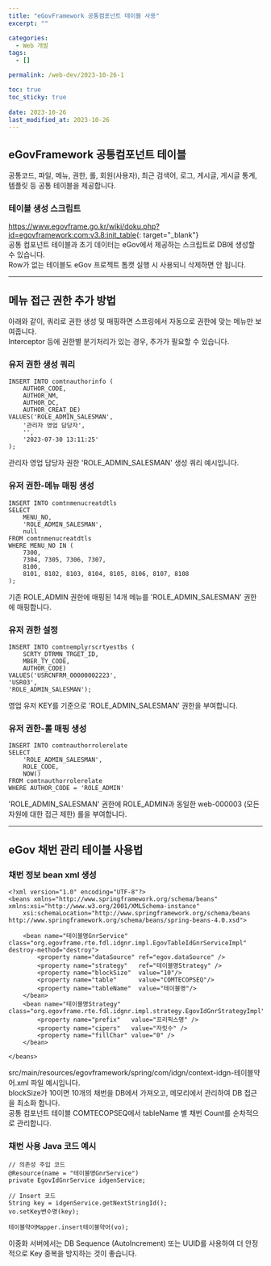 ```yaml
---
title: "eGovFramework 공통컴포넌트 테이블 사용"
excerpt: ""

categories:
  - Web 개발
tags:
  - []

permalink: /web-dev/2023-10-26-1

toc: true
toc_sticky: true
 
date: 2023-10-26
last_modified_at: 2023-10-26
---
```


## eGovFramework 공통컴포넌트 테이블

공통코드, 파일, 메뉴, 권한, 롤, 회원(사용자), 최근 검색어, 로그, 게시글, 게시글 통계, 템플릿 등 공통 테이블을 제공합니다.

### 테이블 생성 스크립트
<https://www.egovframe.go.kr/wiki/doku.php?id=egovframework:com:v3.8:init_table>{: target="_blank"}  
공통 컴포넌트 테이블과 초기 데이터는 eGov에서 제공하는 스크립트로 DB에 생성할 수 있습니다.  
Row가 없는 테이블도 eGov 프로젝트 톰캣 실행 시 사용되니 삭제하면 안 됩니다.

---

## 메뉴 접근 권한 추가 방법

아래와 같이, 쿼리로 권한 생성 및 매핑하면 스프링에서 자동으로 권한에 맞는 메뉴만 보여줍니다.  
Interceptor 등에 권한별 분기처리가 있는 경우, 추가가 필요할 수 있습니다.

### 유저 권한 생성 쿼리
```
INSERT INTO comtnauthorinfo (
	AUTHOR_CODE,
	AUTHOR_NM,
	AUTHOR_DC,
	AUTHOR_CREAT_DE)
VALUES('ROLE_ADMIN_SALESMAN',
	'관리자 영업 담당자',
	'',
	'2023-07-30 13:11:25'
);
```
관리자 영업 담당자 권한 'ROLE_ADMIN_SALESMAN' 생성 쿼리 예시입니다.

### 유저 권한-메뉴 매핑 생성
```
INSERT INTO comtnmenucreatdtls
SELECT
	MENU_NO,
	'ROLE_ADMIN_SALESMAN',
	null
FROM comtnmenucreatdtls
WHERE MENU_NO IN (
	7300,
	7304, 7305, 7306, 7307,
	8100,
	8101, 8102, 8103, 8104, 8105, 8106, 8107, 8108
);
```
기존 ROLE_ADMIN 권한에 매핑된 14개 메뉴를 'ROLE_ADMIN_SALESMAN' 권한에 매핑합니다.

### 유저 권한 설정
```
INSERT INTO comtnemplyrscrtyestbs (
	SCRTY_DTRMN_TRGET_ID,
	MBER_TY_CODE,
	AUTHOR_CODE)
VALUES('USRCNFRM_00000002223',
'USR03',
'ROLE_ADMIN_SALESMAN');
```
영업 유저 KEY를 기준으로 'ROLE_ADMIN_SALESMAN' 권한을 부여합니다.

### 유저 권한-롤 매핑 생성
```
INSERT INTO comtnauthorrolerelate
SELECT 
	'ROLE_ADMIN_SALESMAN',
	ROLE_CODE,
	NOW()
FROM comtnauthorrolerelate
WHERE AUTHOR_CODE = 'ROLE_ADMIN'
```
'ROLE_ADMIN_SALESMAN' 권한에 ROLE_ADMIN과 동일한 web-000003 (모든 자원에 대한 접근 제한) 롤을 부여합니다.

---

## eGov 채번 관리 테이블 사용법

### 채번 정보 bean xml 생성
```
<?xml version="1.0" encoding="UTF-8"?>
<beans xmlns="http://www.springframework.org/schema/beans" xmlns:xsi="http://www.w3.org/2001/XMLSchema-instance"
    xsi:schemaLocation="http://www.springframework.org/schema/beans http://www.springframework.org/schema/beans/spring-beans-4.0.xsd">

    <bean name="테이블명GnrService" class="org.egovframe.rte.fdl.idgnr.impl.EgovTableIdGnrServiceImpl" destroy-method="destroy">
        <property name="dataSource" ref="egov.dataSource" />
        <property name="strategy"   ref="테이블명Strategy" />
        <property name="blockSize"  value="10"/>
        <property name="table"      value="COMTECOPSEQ"/>
        <property name="tableName"  value="테이블명"/>
    </bean>
    <bean name="테이블명Strategy" class="org.egovframe.rte.fdl.idgnr.impl.strategy.EgovIdGnrStrategyImpl">
        <property name="prefix"   value="프리픽스명" />
        <property name="cipers"   value="자릿수" />
        <property name="fillChar" value="0" />
    </bean>
	
</beans>
```
src/main/resources/egovframework/spring/com/idgn/context-idgn-테이블약어.xml 파일 예시입니다.  
blockSize가 10이면 10개의 채번을 DB에서 가져오고, 메모리에서 관리하여 DB 접근을 최소화 합니다.  
공통 컴포넌트 테이블 COMTECOPSEQ에서 tableName 별 채번 Count를 순차적으로 관리합니다.

### 채번 사용 Java 코드 예시
```
// 의존성 주입 코드
@Resource(name = "테이블명GnrService")
private EgovIdGnrService idgenService;

// Insert 코드
String key = idgenService.getNextStringId();
vo.setKey변수명(key);

테이블약어Mapper.insert테이블약어(vo);
```
이중화 서버에서는 DB Sequence (AutoIncrement) 또는 UUID를 사용하여 더 안정적으로 Key 중복을 방지하는 것이 좋습니다.
